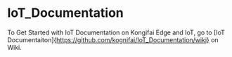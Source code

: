# IoT_Documentation
To Get Started with IoT Documentation on Kongifai Edge and IoT, go to [IoT Documentaiton]{https://github.com/kognifai/IoT_Documentation/wiki} on Wiki.
